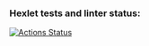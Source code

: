 ### Hexlet tests and linter status:
[![Actions Status](https://github.com/benzovvozh/java-project-61/actions/workflows/hexlet-check.yml/badge.svg)](https://github.com/benzovvozh/java-project-61/actions)